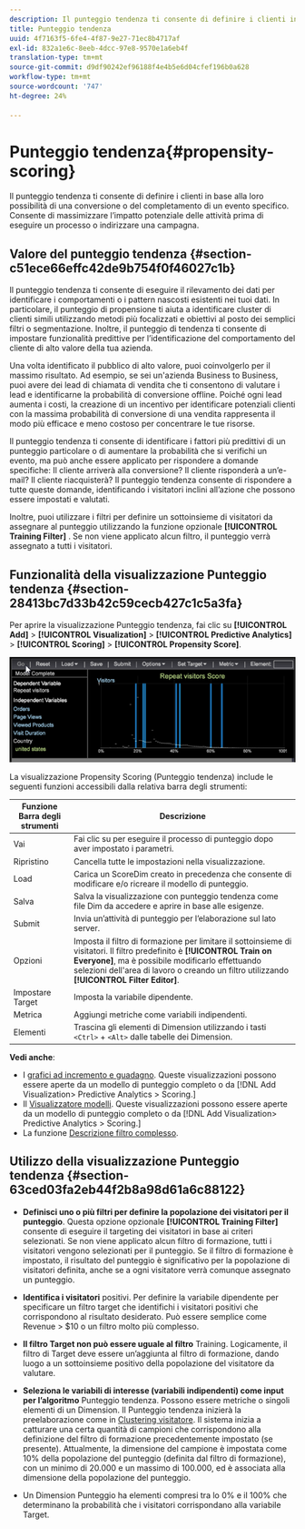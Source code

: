 ```yaml
---
description: Il punteggio tendenza ti consente di definire i clienti in base alla loro possibilità di una conversione o del completamento di un evento specifico. Consente di massimizzare l’impatto potenziale delle attività prima di eseguire un processo o indirizzare una campagna.
title: Punteggio tendenza
uuid: 4f7163f5-6fe4-4f87-9e27-71ec8b4717af
exl-id: 832a1e6c-8eeb-4dcc-97e8-9570e1a6eb4f
translation-type: tm+mt
source-git-commit: d9df90242ef96188f4e4b5e6d04cfef196b0a628
workflow-type: tm+mt
source-wordcount: '747'
ht-degree: 24%

---
```


# Punteggio tendenza{#propensity-scoring}

Il punteggio tendenza ti consente di definire i clienti in base alla loro possibilità di una conversione o del completamento di un evento specifico. Consente di massimizzare l’impatto potenziale delle attività prima di eseguire un processo o indirizzare una campagna.

## Valore del punteggio tendenza  {#section-c51ece66effc42de9b754f0f46027c1b}

Il punteggio tendenza ti consente di eseguire il rilevamento dei dati per identificare i comportamenti o i pattern nascosti esistenti nei tuoi dati. In particolare, il punteggio di propensione ti aiuta a identificare cluster di clienti simili utilizzando metodi più focalizzati e obiettivi al posto dei semplici filtri o segmentazione. Inoltre, il punteggio di tendenza ti consente di impostare funzionalità predittive per l’identificazione del comportamento del cliente di alto valore della tua azienda.

Una volta identificato il pubblico di alto valore, puoi coinvolgerlo per il massimo risultato. Ad esempio, se sei un&#39;azienda Business to Business, puoi avere dei lead di chiamata di vendita che ti consentono di valutare i lead e identificarne la probabilità di conversione offline. Poiché ogni lead aumenta i costi, la creazione di un incentivo per identificare potenziali clienti con la massima probabilità di conversione di una vendita rappresenta il modo più efficace e meno costoso per concentrare le tue risorse.

Il punteggio tendenza ti consente di identificare i fattori più predittivi di un punteggio particolare o di aumentare la probabilità che si verifichi un evento, ma può anche essere applicato per rispondere a domande specifiche: Il cliente arriverà alla conversione? Il cliente risponderà a un’e-mail? Il cliente riacquisterà? Il punteggio tendenza consente di rispondere a tutte queste domande, identificando i visitatori inclini all’azione che possono essere impostati e valutati.

Inoltre, puoi utilizzare i filtri per definire un sottoinsieme di visitatori da assegnare al punteggio utilizzando la funzione opzionale **[!UICONTROL Training Filter]** . Se non viene applicato alcun filtro, il punteggio verrà assegnato a tutti i visitatori.

## Funzionalità della visualizzazione Punteggio tendenza {#section-28413bc7d33b42c59cecb427c1c5a3fa}

Per aprire la visualizzazione Punteggio tendenza, fai clic su **[!UICONTROL Add]** > **[!UICONTROL Visualization]** > **[!UICONTROL Predictive Analytics]** > **[!UICONTROL Scoring]** > **[!UICONTROL Propensity Score]**.

![](assets/propensity_visualization_GO.png)

La visualizzazione Propensity Scoring (Punteggio tendenza) include le seguenti funzioni accessibili dalla relativa barra degli strumenti:

| Funzione Barra degli strumenti | Descrizione |
|---|---|
| Vai | Fai clic su per eseguire il processo di punteggio dopo aver impostato i parametri. |
| Ripristino | Cancella tutte le impostazioni nella visualizzazione. |
| Load | Carica un ScoreDim creato in precedenza che consente di modificare e/o ricreare il modello di punteggio. |
| Salva | Salva la visualizzazione con punteggio tendenza come file Dim da accedere e aprire in base alle esigenze. |
| Submit | Invia un’attività di punteggio per l’elaborazione sul lato server. |
| Opzioni | Imposta il filtro di formazione per limitare il sottoinsieme di visitatori. Il filtro predefinito è **[!UICONTROL Train on Everyone]**, ma è possibile modificarlo effettuando selezioni dell&#39;area di lavoro o creando un filtro utilizzando **[!UICONTROL Filter Editor]**. |
| Impostare Target | Imposta la variabile dipendente. |
| Metrica | Aggiungi metriche come variabili indipendenti. |
| Elementi | Trascina gli elementi di Dimension utilizzando i tasti `<Ctrl>` + `<Alt>` dalle tabelle dei Dimension. |

**Vedi anche**:

* I [grafici ad incremento e guadagno](../../../../home/c-get-started/c-analysis-vis/c-visitor-propensity/c-propensity-gain-lift-chart.md#concept-0d049f6baf534f7fb97f271843ba6c4a). Queste visualizzazioni possono essere aperte da un modello di punteggio completo o da [!DNL Add Visualization> Predictive Analytics > Scoring.]
* Il [Visualizzatore modelli](../../../../home/c-get-started/c-analysis-vis/c-visitor-propensity/c-propensity-model-viewer.md#concept-d4fdf4b335c04b0ea07e70ab9a7ce9dd). Queste visualizzazioni possono essere aperte da un modello di punteggio completo o da [!DNL Add Visualization> Predictive Analytics > Scoring.]
* La funzione [Descrizione filtro complesso](../../../../home/c-get-started/c-analysis-vis/c-visitor-propensity/c-propensity-complex-filter.md#concept-f9c55e54837f4b5995a00bc950ce5dff).

## Utilizzo della visualizzazione Punteggio tendenza {#section-63ced03fa2eb44f2b8a98d61a6c88122}

* **Definisci uno o più filtri per definire la popolazione dei visitatori per il punteggio**. Questa opzione opzionale **[!UICONTROL Training Filter]** consente di eseguire il targeting dei visitatori in base ai criteri selezionati. Se non viene applicato alcun filtro di formazione, tutti i visitatori vengono selezionati per il punteggio. Se il filtro di formazione è impostato, il risultato del punteggio è significativo per la popolazione di visitatori definita, anche se a ogni visitatore verrà comunque assegnato un punteggio.
* **Identifica i visitatori** positivi. Per definire la variabile dipendente per specificare un filtro target che identifichi i visitatori positivi che corrispondono al risultato desiderato. Può essere semplice come Revenue > $10 o un filtro molto più complesso.
* **Il filtro Target non può essere uguale al filtro** Training. Logicamente, il filtro di Target deve essere un’aggiunta al filtro di formazione, dando luogo a un sottoinsieme positivo della popolazione del visitatore da valutare.
* **Seleziona le variabili di interesse (variabili indipendenti) come input per l’algoritmo** Punteggio tendenza. Possono essere metriche o singoli elementi di un Dimension. Il Punteggio tendenza inizierà la preelaborazione come in [Clustering visitatore](../../../../home/c-get-started/c-analysis-vis/c-visitor-cluster/c-visitor-cluster.md#concept-1c2406ef7b284a56a02daa38eaa2e73d). Il sistema inizia a catturare una certa quantità di campioni che corrispondono alla definizione del filtro di formazione precedentemente impostato (se presente). Attualmente, la dimensione del campione è impostata come 10% della popolazione del punteggio (definita dal filtro di formazione), con un minimo di 20.000 e un massimo di 100.000, ed è associata alla dimensione della popolazione del punteggio.

* Un Dimension Punteggio ha elementi compresi tra lo 0% e il 100% che determinano la probabilità che i visitatori corrispondano alla variabile Target.
